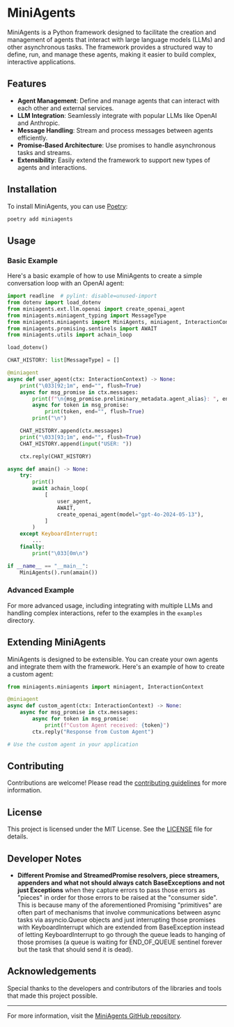 # MiniAgents

MiniAgents is a Python framework designed to facilitate the creation and management of agents that interact with large language models (LLMs) and other asynchronous tasks. The framework provides a structured way to define, run, and manage these agents, making it easier to build complex, interactive applications.

## Features

- **Agent Management**: Define and manage agents that can interact with each other and external services.
- **LLM Integration**: Seamlessly integrate with popular LLMs like OpenAI and Anthropic.
- **Message Handling**: Stream and process messages between agents efficiently.
- **Promise-Based Architecture**: Use promises to handle asynchronous tasks and streams.
- **Extensibility**: Easily extend the framework to support new types of agents and interactions.

## Installation

To install MiniAgents, you can use [Poetry](https://python-poetry.org/):

```sh
poetry add miniagents
```

## Usage

### Basic Example

Here's a basic example of how to use MiniAgents to create a simple conversation loop with an OpenAI agent:

```python
import readline  # pylint: disable=unused-import
from dotenv import load_dotenv
from miniagents.ext.llm.openai import create_openai_agent
from miniagents.miniagent_typing import MessageType
from miniagents.miniagents import MiniAgents, miniagent, InteractionContext
from miniagents.promising.sentinels import AWAIT
from miniagents.utils import achain_loop

load_dotenv()

CHAT_HISTORY: list[MessageType] = []

@miniagent
async def user_agent(ctx: InteractionContext) -> None:
    print("\033[92;1m", end="", flush=True)
    async for msg_promise in ctx.messages:
        print(f"\n{msg_promise.preliminary_metadata.agent_alias}: ", end="", flush=True)
        async for token in msg_promise:
            print(token, end="", flush=True)
        print("\n")

    CHAT_HISTORY.append(ctx.messages)
    print("\033[93;1m", end="", flush=True)
    CHAT_HISTORY.append(input("USER: "))

    ctx.reply(CHAT_HISTORY)

async def amain() -> None:
    try:
        print()
        await achain_loop(
            [
                user_agent,
                AWAIT,
                create_openai_agent(model="gpt-4o-2024-05-13"),
            ]
        )
    except KeyboardInterrupt:
        ...
    finally:
        print("\033[0m\n")

if __name__ == "__main__":
    MiniAgents().run(amain())
```

### Advanced Example

For more advanced usage, including integrating with multiple LLMs and handling complex interactions, refer to the examples in the `examples` directory.

## Extending MiniAgents

MiniAgents is designed to be extensible. You can create your own agents and integrate them with the framework. Here's an example of how to create a custom agent:

```python
from miniagents.miniagents import miniagent, InteractionContext

@miniagent
async def custom_agent(ctx: InteractionContext) -> None:
    async for msg_promise in ctx.messages:
        async for token in msg_promise:
            print(f"Custom Agent received: {token}")
        ctx.reply("Response from Custom Agent")

# Use the custom agent in your application
```

## Contributing

Contributions are welcome! Please read the [contributing guidelines](CONTRIBUTING.md) for more information.

## License

This project is licensed under the MIT License. See the [LICENSE](LICENSE) file for details.

## Developer Notes

- **Different Promise and StreamedPromise resolvers, piece streamers, appenders and what not should always catch BaseExceptions and not just Exceptions** when they capture errors to pass those errors as "pieces" in order for those errors to be raised at the "consumer side". This is because many of the aforementioned Promising "primitives" are often part of mechanisms that involve communications between async tasks via asyncio.Queue objects and just interrupting those promises with KeyboardInterrupt which are extended from BaseException instead of letting KeyboardInterrupt to go through the queue leads to hanging of those promises (a queue is waiting for END_OF_QUEUE sentinel forever but the task that should send it is dead).

## Acknowledgements

Special thanks to the developers and contributors of the libraries and tools that made this project possible.

---

For more information, visit the [MiniAgents GitHub repository](https://github.com/teremterem/MiniAgents).

